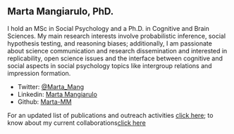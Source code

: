 ## Marta Mangiarulo, PhD.

I hold an MSc in Social Psychology and a Ph.D. in Cognitive and Brain Sciences.
My main research interests involve probabilistic inference, social hypothesis testing, and reasoning biases; additionally, I am passionate about science communication and research dissemination and interested in replicability, open science issues and the interface between cognitive and social aspects in social psychology topics like intergroup relations and impression formation.

- Twitter: [@Marta_Mang](https://twitter.com/Marta_Mang)
- Linkedin: [Marta Mangiarulo](https://www.linkedin.com/in/martamangiarulo/)
- Github: [Marta-MM](https://github.com/Marta-MM)

For an updated list of publications and outreach activities [click here](about/publications_outreach.md); to know about my current collaborations[click here](about/collaborations.md)
